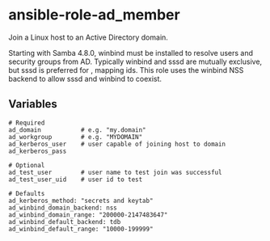 # ansible-role-ad_member

Join a Linux host to an Active Directory domain.

Starting with Samba 4.8.0, winbind must be installed to resolve users and security groups from AD. Typically winbind and sssd are mutually exclusive, but sssd is preferred for , mapping ids. This role uses the winbind NSS backend to allow sssd and winbind to coexist.

## Variables
```
# Required
ad_domain           # e.g. "my.domain"
ad_workgroup        # e.g. "MYDOMAIN"
ad_kerberos_user    # user capable of joining host to domain
ad_kerberos_pass

# Optional
ad_test_user        # user name to test join was successful
ad_test_user_uid    # user id to test

# Defaults
ad_kerberos_method: "secrets and keytab"
ad_winbind_domain_backend: nss
ad_winbind_domain_range: "200000-2147483647"
ad_winbind_default_backend: tdb
ad_winbind_default_range: "10000-199999"
```
